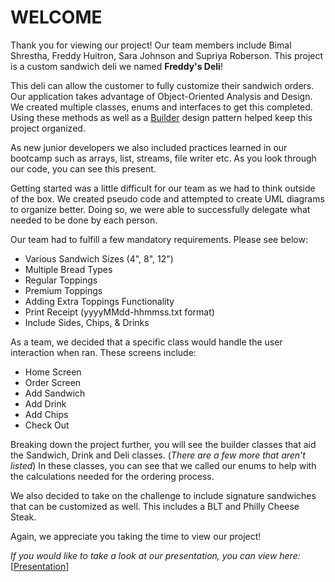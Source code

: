 **WELCOME**
===

Thank you for viewing our project! Our team members include Bimal Shrestha, Freddy Huitron, Sara Johnson and Supriya Roberson.
This project is a custom sandwich deli we named **Freddy's Deli**!

This deli can allow the customer to fully customize their sandwich orders. 
Our application takes advantage of Object-Oriented Analysis and Design. We created multiple classes, enums and interfaces to get this completed.
Using these methods as well as a [Builder](https://refactoring.guru/design-patterns/builder/java/example) design pattern helped keep this project organized. 

As new junior developers we also included practices learned in our bootcamp such as arrays, list, streams, file writer etc. As you look through our code, you can see this present. 

Getting started was a little difficult for our team as we had to think outside of the box. We created pseudo code and attempted to create UML diagrams to organize better. Doing so, we were able to successfully delegate what needed to be done by each person.

Our team had to fulfill a few mandatory requirements. Please see below: 

- Various Sandwich Sizes (4", 8", 12")
- Multiple Bread Types
- Regular Toppings
- Premium Toppings
- Adding Extra Toppings Functionality
- Print Receipt (yyyyMMdd-hhmmss.txt format)
- Include Sides, Chips, & Drinks


As a team, we decided that a specific class would handle the user interaction when ran. These screens include:

- Home Screen
- Order Screen
- Add Sandwich
- Add Drink
- Add Chips
- Check Out

Breaking down the project further, you will see the builder classes that aid the Sandwich, Drink  and Deli classes. (_There are a few more that aren't listed_) 
In these classes, you can see that we called our enums to help with the calculations needed for the ordering process. 

We also decided to take on the challenge to include signature sandwiches that can be customized as well.
This includes a BLT and Philly Cheese Steak.

Again, we appreciate you taking the time to view our project! 

_If you would like to take a look at our presentation, you can view here:_ [[Presentation](https://docs.google.com/presentation/d/1gDbJw5tw72RGPNqXvlJA4IqWY-a_lNjbtwMuBo-ublQ/edit?usp=sharing)] 
